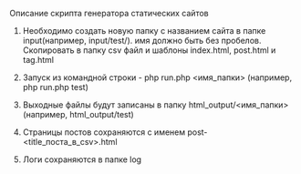 Описание скрипта генератора статических сайтов

1. Необходимо создать новую папку с названием сайта в папке 
input(например, input/test/). имя должно быть без пробелов. 
Скопировать в папку csv файл и шаблоны index.html, post.html 
и tag.html

2. Запуск из командной строки - php run.php <имя_папки>
(например, php run.php test)

3. Выходные файлы будут записаны в папку html_output/<имя_папки>
(например, html_output/test)

4. Страницы постов сохраняются с именем post-<title_поста_в_csv>.html

5. Логи сохраняются в папке log